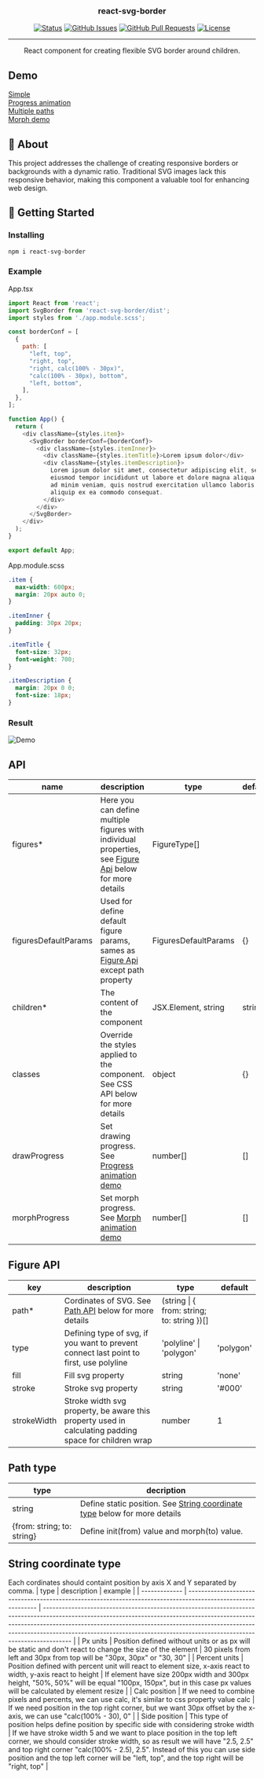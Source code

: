 <h3 align="center">react-svg-border</h3>

<div align="center">

[![Status](https://img.shields.io/badge/status-active-success.svg)]()
[![GitHub Issues](https://img.shields.io/github/issues/lemehovskiy/react-svg-border.svg)](https://github.com/lemehovskiy/react-svg-border/issues)
[![GitHub Pull Requests](https://img.shields.io/github/issues-pr/lemehovskiy/react-svg-border.svg)](https://github.com/lemehovskiy/react-svg-border/pulls)
[![License](https://img.shields.io/badge/license-MIT-blue.svg)](/LICENSE)

</div>

---

<p align="center">
    React component for creating flexible SVG border around children.
    <br> 
</p>

## Demo <a name="demo"></a>

[Simple](https://codesandbox.io/s/react-svg-border-demo-3kgiz?file=/src/App.tsx)<br>
[Progress animation](https://codesandbox.io/s/react-svg-border-progress-animation-demo-m2kp6?file=/src/App.tsx)<br>
[Multiple paths](https://codesandbox.io/s/multiple-paths-demo-3jzqw?file=/src/App.tsx)<br>
[Morph demo](https://codesandbox.io/s/morph-demo-ouu1u?file=/src/App.tsx)

## 🧐 About <a name = "about"></a>

This project addresses the challenge of creating responsive borders or backgrounds with a dynamic ratio. Traditional SVG images lack this responsive behavior, making this component a valuable tool for enhancing web design.

## 🏁 Getting Started <a name = "getting_started"></a>

### Installing

```sh
npm i react-svg-border
```

### Example

App.tsx

```js
import React from 'react';
import SvgBorder from 'react-svg-border/dist';
import styles from './app.module.scss';

const borderConf = [
  {
    path: [
      "left, top",
      "right, top",
      "right, calc(100% - 30px)",
      "calc(100% - 30px), bottom",
      "left, bottom",
    ],
  },
];

function App() {
  return (
    <div className={styles.item}>
      <SvgBorder borderConf={borderConf}>
        <div className={styles.itemInner}>
          <div className={styles.itemTitle}>Lorem ipsum dolor</div>
          <div className={styles.itemDescription}>
            Lorem ipsum dolor sit amet, consectetur adipiscing elit, sed do
            eiusmod tempor incididunt ut labore et dolore magna aliqua. Ut enim
            ad minim veniam, quis nostrud exercitation ullamco laboris nisi ut
            aliquip ex ea commodo consequat.
          </div>
        </div>
      </SvgBorder>
    </div>
  );
}

export default App;
```

App.module.scss

```scss
.item {
  max-width: 600px;
  margin: 20px auto 0;
}

.itemInner {
  padding: 30px 20px;
}

.itemTitle {
  font-size: 32px;
  font-weight: 700;
}

.itemDescription {
  margin: 20px 0 0;
  font-size: 18px;
}
```

### Result

![Demo](https://user-images.githubusercontent.com/11173488/142673220-772d95e9-941c-43d6-9995-f2d9deb9ba06.gif)

## API

| name                 | description                                                                                                                                    | type                 | default |
| -------------------- | ---------------------------------------------------------------------------------------------------------------------------------------------- | -------------------- | ------- |
| figures*             | Here you can define multiple figures with individual properties, see [Figure Api](#figure-api) below for more details                          | FigureType[]         |         |
| figuresDefaultParams | Used for define default figure params, sames as [Figure Api](#figure-api) except path property                                                 | FiguresDefaultParams | {}      |
| children*            | The content of the component                                                                                                                   | JSX.Element, string  | string  |
| classes              | Override the styles applied to the component. See CSS API below for more details                                                               | object               | {}      |
| drawProgress         | Set drawing progress. See [Progress animation demo](https://codesandbox.io/s/react-svg-border-progress-animation-demo-m2kp6?file=/src/App.tsx) | number[]             | []      |
| morphProgress        | Set morph progress. See [Morph animation demo](https://codesandbox.io/s/morph-demo-ouu1u?file=/src/App.tsx)                                    | number[]             | []      |

## Figure API

| key         | description                                                                                           | type                                       | default   |
| ----------- | ----------------------------------------------------------------------------------------------------- | ------------------------------------------ | --------- |
| path*       | Cordinates of SVG. See [Path API](#path-api) below for more details                                   | (string \| { from: string; to: string })[] |           |
| type        | Defining type of svg, if you want to prevent connect last point to first, use polyline                | 'polyline' \| 'polygon'                    | 'polygon' |
| fill        | Fill svg property                                                                                     | string                                     | 'none'    |
| stroke      | Stroke svg property                                                                                   | string                                     | '#000'    |
| strokeWidth | Stroke width svg property, be aware this property used in calculating padding space for children wrap | number                                     | 1         |

## Path type

| type                       | decription                                                                                           |
| -------------------------- | ---------------------------------------------------------------------------------------------------- |
| string                     | Define static position. See [String coordinate type](#string-coordinate-type) below for more details |
| {from: string; to: string} | Define init(from) value and morph(to) value.                                                          |

## String coordinate type

Each cordinates should containt position by axis X and Y separated by comma.
| type          | description                                                                                                  | example                                                                                                                                                                                                                                                                                                                           |
| ------------- | ------------------------------------------------------------------------------------------------------------ | --------------------------------------------------------------------------------------------------------------------------------------------------------------------------------------------------------------------------------------------------------------------------------------------------------------------------------- |
| Px units      | Position defined without units or as px will be static and don't react to change the size of the element     | 30 pixels from left and 30px from top will be "30px, 30px" or "30, 30"                                                                                                                                                                                                                                                            |
| Percent units | Position defined with percent unit will react to element size, x-axis react to width, y-axis react to height | If element have size 200px width and 300px height, "50%, 50%" will be equal "100px, 150px", but in this case px values will be calculated by element resize                                                                                                                                                                       |
| Calc position | If we need to combine pixels and percents, we can use calc, it's similar to css property value calc          | If we need position in the top right corner, but we want 30px offset by the x-axis, we can use "calc(100% - 30), 0"                                                                                                                                                                                                               |
| Side position | This type of position helps define position by specific side with considering stroke width                   | If we have stroke width 5 and we want to place position in the top left corner, we should consider stroke width, so as result we will have "2.5, 2.5" and top right corner "calc(100% - 2.5), 2.5". Instead of this you can use side position and the top left corner will be "left, top", and the top right will be "right, top" |
